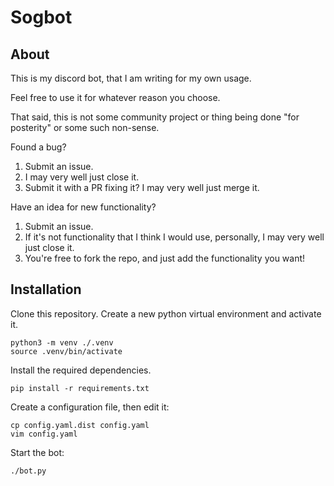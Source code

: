 # Sogbot
## About
This is my discord bot, that I am writing for my own usage.

Feel free to use it for whatever reason you choose.

That said, this is not some community project or thing being done "for posterity" or some such non-sense.

Found a bug?

1. Submit an issue.
2. I may very well just close it.
3. Submit it with a PR fixing it? I may very well just merge it.

Have an idea for new functionality?
1. Submit an issue.
2. If it's not functionality that I think I would use, personally, I may very well just close it.
3. You're free to fork the repo, and just add the functionality you want!

## Installation
Clone this repository.
Create a new python virtual environment and activate it.

    python3 -m venv ./.venv
    source .venv/bin/activate

Install the required dependencies.

    pip install -r requirements.txt

Create a configuration file, then edit it:

    cp config.yaml.dist config.yaml
    vim config.yaml

Start the bot:

    ./bot.py

